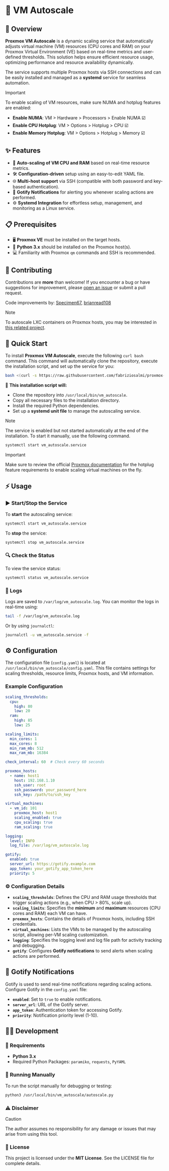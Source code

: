 # 🚀 VM Autoscale

## 🌟 Overview
**Proxmox VM Autoscale** is a dynamic scaling service that automatically adjusts virtual machine (VM) resources (CPU cores and RAM) on your Proxmox Virtual Environment (VE) based on real-time metrics and user-defined thresholds. This solution helps ensure efficient resource usage, optimizing performance and resource availability dynamically.

The service supports multiple Proxmox hosts via SSH connections and can be easily installed and managed as a **systemd** service for seamless automation.

> [!IMPORTANT]
> To enable scaling of VM resources, make sure NUMA and hotplug features are enabled:
> - **Enable NUMA**: VM > Hardware > Processors > Enable NUMA ☑️
> - **Enable CPU Hotplug**: VM > Options > Hotplug > CPU ☑️
> - **Enable Memory Hotplug**: VM > Options > Hotplug > Memory ☑️

## ✨ Features
- 🔄 **Auto-scaling of VM CPU and RAM** based on real-time resource metrics.
- 🛠️ **Configuration-driven** setup using an easy-to-edit YAML file.
- 🌐 **Multi-host support** via SSH (compatible with both password and key-based authentication).
- 📲 **Gotify Notifications** for alerting you whenever scaling actions are performed.
- ⚙️ **Systemd Integration** for effortless setup, management, and monitoring as a Linux service.

## 📋 Prerequisites
- 🖥️ **Proxmox VE** must be installed on the target hosts.
- 🐍 **Python 3.x** should be installed on the Proxmox host(s).
- 💻 Familiarity with Proxmox `qm` commands and SSH is recommended.

## 🤝 Contributing
Contributions are **more** than welcome! If you encounter a bug or have suggestions for improvement, please [open an issue](https://github.com/fabriziosalmi/proxmox-vm-autoscale/issues/new/choose) or submit a pull request.

Code improvements by: [Specimen67](https://github.com/Specimen67), [brianread108](https://github.com/brianread108)

> [!NOTE]
> To autoscale LXC containers on Proxmox hosts, you may be interested in [this related project](https://github.com/fabriziosalmi/proxmox-lxc-autoscale).

## 🚀 Quick Start

To install **Proxmox VM Autoscale**, execute the following `curl bash` command. This command will automatically clone the repository, execute the installation script, and set up the service for you:

```bash
bash <(curl -s https://raw.githubusercontent.com/fabriziosalmi/proxmox-vm-autoscale/main/install.sh)
```

🎯 **This installation script will:**
- Clone the repository into `/usr/local/bin/vm_autoscale`.
- Copy all necessary files to the installation directory.
- Install the required Python dependencies.
- Set up a **systemd unit file** to manage the autoscaling service.

> [!NOTE]
> The service is enabled but not started automatically at the end of the installation. To start it manually, use the following command.

```bash
systemctl start vm_autoscale.service
```

> [!IMPORTANT]
> Make sure to review the official [Proxmox documentation](https://pve.proxmox.com/wiki/Hotplug_(qemu_disk,nic,cpu,memory)) for the hotplug feature requirements to enable scaling virtual machines on the fly.

## ⚡ Usage

### ▶️ Start/Stop the Service
To **start** the autoscaling service:

```bash
systemctl start vm_autoscale.service
```

To **stop** the service:

```bash
systemctl stop vm_autoscale.service
```

### 🔍 Check the Status
To view the service status:

```bash
systemctl status vm_autoscale.service
```

### 📜 Logs
Logs are saved to `/var/log/vm_autoscale.log`. You can monitor the logs in real-time using:

```bash
tail -f /var/log/vm_autoscale.log
```

Or by using `journalctl`:

```bash
journalctl -u vm_autoscale.service -f
```

## ⚙️ Configuration

The configuration file (`config.yaml`) is located at `/usr/local/bin/vm_autoscale/config.yaml`. This file contains settings for scaling thresholds, resource limits, Proxmox hosts, and VM information.

### Example Configuration
```yaml
scaling_thresholds:
  cpu:
    high: 80
    low: 20
  ram:
    high: 85
    low: 25

scaling_limits:
  min_cores: 1
  max_cores: 8
  min_ram_mb: 512
  max_ram_mb: 16384

check_interval: 60  # Check every 60 seconds

proxmox_hosts:
  - name: host1
    host: 192.168.1.10
    ssh_user: root
    ssh_password: your_password_here
    ssh_key: /path/to/ssh_key

virtual_machines:
  - vm_id: 101
    proxmox_host: host1
    scaling_enabled: true
    cpu_scaling: true
    ram_scaling: true

logging:
  level: INFO
  log_file: /var/log/vm_autoscale.log

gotify:
  enabled: true
  server_url: https://gotify.example.com
  app_token: your_gotify_app_token_here
  priority: 5
```

### ⚙️ Configuration Details
- **`scaling_thresholds`**: Defines the CPU and RAM usage thresholds that trigger scaling actions (e.g., when CPU > 80%, scale up).
- **`scaling_limits`**: Specifies the **minimum** and **maximum** resources (CPU cores and RAM) each VM can have.
- **`proxmox_hosts`**: Contains the details of Proxmox hosts, including SSH credentials.
- **`virtual_machines`**: Lists the VMs to be managed by the autoscaling script, allowing per-VM scaling customization.
- **`logging`**: Specifies the logging level and log file path for activity tracking and debugging.
- **`gotify`**: Configures **Gotify notifications** to send alerts when scaling actions are performed.

## 📲 Gotify Notifications
Gotify is used to send real-time notifications regarding scaling actions. Configure Gotify in the `config.yaml` file:
- **`enabled`**: Set to `true` to enable notifications.
- **`server_url`**: URL of the Gotify server.
- **`app_token`**: Authentication token for accessing Gotify.
- **`priority`**: Notification priority level (1-10).

## 👨‍💻 Development

### 🔧 Requirements
- **Python 3.x**
- Required Python Packages: `paramiko`, `requests`, `PyYAML`

### 🐛 Running Manually
To run the script manually for debugging or testing:

```bash
python3 /usr/local/bin/vm_autoscale/autoscale.py
```

### ⚠️ Disclaimer
> [!CAUTION]
> The author assumes no responsibility for any damage or issues that may arise from using this tool.

### 📜 License
This project is licensed under the **MIT License**. See the LICENSE file for complete details.
